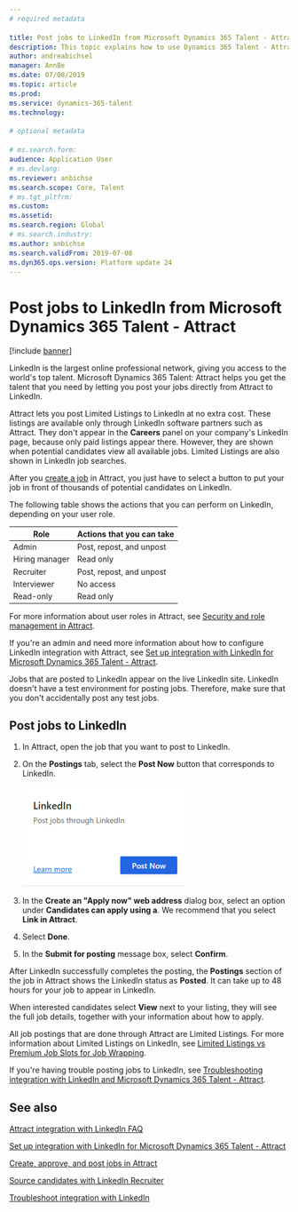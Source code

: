 ```yaml
---
# required metadata

title: Post jobs to LinkedIn from Microsoft Dynamics 365 Talent - Attract
description: This topic explains how to use Dynamics 365 Talent - Attract to post jobs to LinkedIn.
author: andreabichsel
manager: AnnBe
ms.date: 07/08/2019
ms.topic: article
ms.prod: 
ms.service: dynamics-365-talent
ms.technology: 

# optional metadata

# ms.search.form: 
audience: Application User
# ms.devlang: 
ms.reviewer: anbichse
ms.search.scope: Core, Talent
# ms.tgt_pltfrm: 
ms.custom: 
ms.assetid: 
ms.search.region: Global
# ms.search.industry: 
ms.author: anbichse
ms.search.validFrom: 2019-07-08
ms.dyn365.ops.version: Platform update 24
---
```



# Post jobs to LinkedIn from Microsoft Dynamics 365 Talent - Attract

[!include [banner](../includes/banner.md)]

LinkedIn is the largest online professional network, giving you access to the world's top talent. Microsoft Dynamics 365 Talent: Attract helps you get the talent that you need by letting you post your jobs directly from Attract to LinkedIn.

Attract lets you post Limited Listings to LinkedIn at no extra cost. These listings are available only through LinkedIn software partners such as Attract. They don't appear in the **Careers** panel on your company's LinkedIn page, because only paid listings appear there. However, they are shown when potential candidates view all available jobs. Limited Listings are also shown in LinkedIn job searches.

After you [create a job](./creating-jobs-attract.md) in Attract, you just have to select a button to put your job in front of thousands of potential candidates on LinkedIn.

The following table shows the actions that you can perform on LinkedIn, depending on your user role.

| Role | Actions that you can take |
|---|---|
| Admin | Post, repost, and unpost |
| Hiring manager | Read only |
| Recruiter | Post, repost, and unpost |
| Interviewer | No access |
| Read-only | Read only |

For more information about user roles in Attract, see [Security and role management in Attract](./security-attract.md).

If you're an admin and need more information about how to configure LinkedIn integration with Attract, see [Set up integration with LinkedIn for Microsoft Dynamics 365 Talent - Attract](./attract-admin-linkedin.md).

Jobs that are posted to LinkedIn appear on the live LinkedIn site. LinkedIn doesn't have a test environment for posting jobs. Therefore, make sure that you don't accidentally post any test jobs.

## Post jobs to LinkedIn

1. In Attract, open the job that you want to post to LinkedIn.
2. On the **Postings** tab, select the **Post Now** button that corresponds to LinkedIn.

    [![Attract post job to LinkedIn](./media/attract-post-job-to-linkedin.png)](./media/attract-post-job-to-linkedin.png)

3. In the **Create an "Apply now" web address** dialog box, select an option under **Candidates can apply using a**. We recommend that you select **Link in Attract**.
4. Select **Done**.
5. In the **Submit for posting** message box, select **Confirm**.

After LinkedIn successfully completes the posting, the **Postings** section of the job in Attract shows the LinkedIn status as **Posted**. It can take up to 48 hours for your job to appear in LinkedIn.

When interested candidates select **View** next to your listing, they will see the full job details, together with your information about how to apply.

All job postings that are done through Attract are Limited Listings. For more information about Limited Listings on LinkedIn, see [Limited Listings vs Premium Job Slots for Job Wrapping](https://www.linkedin.com/help/recruiter/answer/79049).

If you're having trouble posting jobs to LinkedIn, see [Troubleshooting integration with LinkedIn and Microsoft Dynamics 365 Talent - Attract](./attract-troubleshoot-linkedin.md).

## See also

[Attract integration with LinkedIn FAQ](./attract-linkedin-faq.md)

[Set up integration with LinkedIn for Microsoft Dynamics 365 Talent - Attract](./attract-admin-linkedin.md)

[Create, approve, and post jobs in Attract](./creating-jobs-attract.md)

[Source candidates with LinkedIn Recruiter](./attract-linkedin-recruiter.md)

[Troubleshoot integration with LinkedIn](./attract-troubleshoot-linkedin.md)
